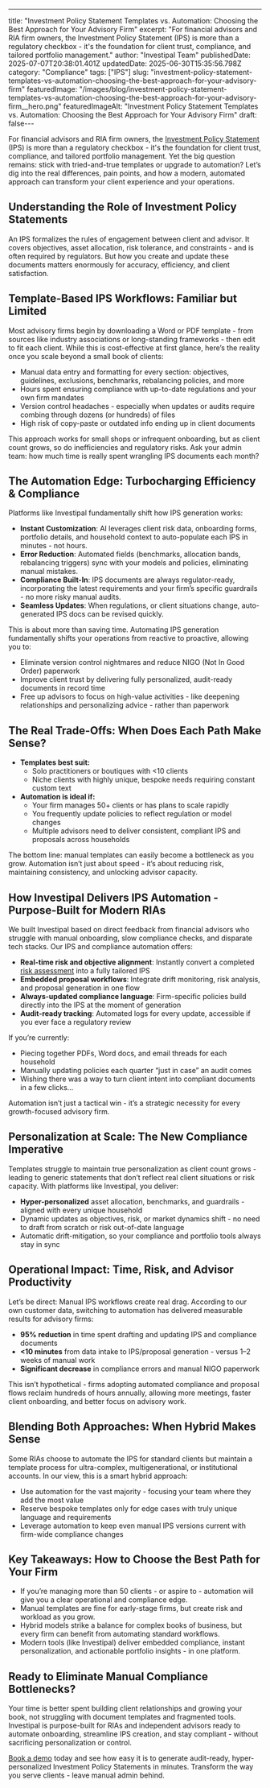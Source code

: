 ---
title: "Investment Policy Statement Templates vs. Automation: Choosing the Best Approach for Your Advisory Firm"
excerpt: "For financial advisors and RIA firm owners, the Investment Policy Statement (IPS) is more than a regulatory checkbox - it's the foundation for client trust, compliance, and tailored portfolio management."
author: "Investipal Team"
publishedDate: 2025-07-07T20:38:01.401Z
updatedDate: 2025-06-30T15:35:56.798Z
category: "Compliance"
tags: ["IPS"]
slug: "investment-policy-statement-templates-vs-automation-choosing-the-best-approach-for-your-advisory-firm"
featuredImage: "/images/blog/investment-policy-statement-templates-vs-automation-choosing-the-best-approach-for-your-advisory-firm__hero.png"
featuredImageAlt: "Investment Policy Statement Templates vs. Automation: Choosing the Best Approach for Your Advisory Firm"
draft: false---
<p id="">For financial advisors and RIA firm owners, the <a href="/features/investment-policy-statements">Investment Policy Statement</a> (IPS) is more than a regulatory checkbox - it's the foundation for client trust, compliance, and tailored portfolio management. Yet the big question remains: stick with tried-and-true templates or upgrade to automation? Let’s dig into the real differences, pain points, and how a modern, automated approach can transform your client experience and your operations.</p><h2 id="">Understanding the Role of Investment Policy Statements</h2><p id="">An IPS formalizes the rules of engagement between client and advisor. It covers objectives, asset allocation, risk tolerance, and constraints - and is often required by regulators. But how you create and update these documents matters enormously for accuracy, efficiency, and client satisfaction.</p><h2 id="">Template-Based IPS Workflows: Familiar but Limited</h2><p id="">Most advisory firms begin by downloading a Word or PDF template - from sources like industry associations or long-standing frameworks - then edit to fit each client. While this is cost-effective at first glance, here’s the reality once you scale beyond a small book of clients:</p><ul id=""><li id="">Manual data entry and formatting for every section: objectives, guidelines, exclusions, benchmarks, rebalancing policies, and more</li><li id="">Hours spent ensuring compliance with up-to-date regulations and your own firm mandates</li><li id="">Version control headaches - especially when updates or audits require combing through dozens (or hundreds) of files</li><li id="">High risk of copy-paste or outdated info ending up in client documents</li></ul><p id="">This approach works for small shops or infrequent onboarding, but as client count grows, so do inefficiencies and regulatory risks. Ask your admin team: how much time is really spent wrangling IPS documents each month?</p><h2 id="">The Automation Edge: Turbocharging Efficiency & Compliance</h2><p id="">Platforms like Investipal fundamentally shift how IPS generation works:</p><ul id=""><li id=""><strong id="">Instant Customization</strong>: AI leverages client risk data, onboarding forms, portfolio details, and household context to auto-populate each IPS in minutes - not hours.</li><li id=""><strong id="">Error Reduction</strong>: Automated fields (benchmarks, allocation bands, rebalancing triggers) sync with your models and policies, eliminating manual mistakes.</li><li id=""><strong id="">Compliance Built-In</strong>: IPS documents are always regulator-ready, incorporating the latest requirements and your firm’s specific guardrails - no more risky manual audits.</li><li id=""><strong id="">Seamless Updates</strong>: When regulations, or client situations change, auto-generated IPS docs can be revised quickly.</li></ul><p id="">This is about more than saving time. Automating IPS generation fundamentally shifts your operations from reactive to proactive, allowing you to:</p><ul id=""><li id="">Eliminate version control nightmares and reduce NIGO (Not In Good Order) paperwork</li><li id="">Improve client trust by delivering fully personalized, audit-ready documents in record time</li><li id="">Free up advisors to focus on high-value activities - like deepening relationships and personalizing advice - rather than paperwork</li></ul><h2 id="">The Real Trade-Offs: When Does Each Path Make Sense?</h2><ul id=""><li id=""><strong id="">Templates best suit:</strong><ul id=""><li id="">Solo practitioners or boutiques with &lt;10 clients</li><li id="">Niche clients with highly unique, bespoke needs requiring constant custom text</li></ul></li><li id=""><strong id="">Automation is ideal if:</strong><ul id=""><li id="">Your firm manages 50+ clients or has plans to scale rapidly</li><li id="">You frequently update policies to reflect regulation or model changes</li><li id="">Multiple advisors need to deliver consistent, compliant IPS and proposals across households</li></ul></li></ul><p id="">The bottom line: manual templates can easily become a bottleneck as you grow. Automation isn’t just about speed - it’s about reducing risk, maintaining consistency, and unlocking advisor capacity.</p><h2 id="">How Investipal Delivers IPS Automation - Purpose-Built for Modern RIAs</h2><p id="">We built Investipal based on direct feedback from financial advisors who struggle with manual onboarding, slow compliance checks, and disparate tech stacks. Our IPS and compliance automation offers:</p><ul id=""><li id=""><strong id="">Real-time risk and objective alignment</strong>: Instantly convert a completed <a href="/features/risk-management">risk assessment</a> into a fully tailored IPS</li><li id=""><strong id="">Embedded proposal workflows</strong>: Integrate drift monitoring, risk analysis, and proposal generation in one flow</li><li id=""><strong id="">Always-updated compliance language</strong>: Firm-specific policies build directly into the IPS at the moment of generation</li><li id=""><strong id="">Audit-ready tracking</strong>: Automated logs for every update, accessible if you ever face a regulatory review</li></ul><p id="">If you’re currently:</p><ul id=""><li id="">Piecing together PDFs, Word docs, and email threads for each household</li><li id="">Manually updating policies each quarter “just in case” an audit comes</li><li id="">Wishing there was a way to turn client intent into compliant documents in a few clicks…</li></ul><p id="">Automation isn’t just a tactical win - it’s a strategic necessity for every growth-focused advisory firm.</p><h2 id="">Personalization at Scale: The New Compliance Imperative</h2><p id="">Templates struggle to maintain true personalization as client count grows - leading to generic statements that don’t reflect real client situations or risk capacity. With platforms like Investipal, you deliver:</p><ul id=""><li id=""><strong id="">Hyper-personalized</strong> asset allocation, benchmarks, and guardrails - aligned with every unique household</li><li id="">Dynamic updates as objectives, risk, or market dynamics shift - no need to draft from scratch or risk out-of-date language</li><li id="">Automatic drift-mitigation, so your compliance and portfolio tools always stay in sync</li></ul><h2 id="">Operational Impact: Time, Risk, and Advisor Productivity</h2><p id="">Let’s be direct: Manual IPS workflows create real drag. According to our own customer data, switching to automation has delivered measurable results for advisory firms:</p><ul id=""><li id=""><strong id="">95% reduction</strong> in time spent drafting and updating IPS and compliance documents</li><li id=""><strong id="">&lt;10 minutes</strong> from data intake to IPS/proposal generation - versus 1–2 weeks of manual work</li><li id=""><strong id="">Significant decrease</strong> in compliance errors and manual NIGO paperwork</li></ul><p id="">This isn’t hypothetical - firms adopting automated compliance and proposal flows reclaim hundreds of hours annually, allowing more meetings, faster client onboarding, and better focus on advisory work.</p><h2 id="">Blending Both Approaches: When Hybrid Makes Sense</h2><p id="">Some RIAs choose to automate the IPS for standard clients but maintain a template process for ultra-complex, multigenerational, or institutional accounts. In our view, this is a smart hybrid approach:</p><ul id=""><li id="">Use automation for the vast majority - focusing your team where they add the most value</li><li id="">Reserve bespoke templates only for edge cases with truly unique language and requirements</li><li id="">Leverage automation to keep even manual IPS versions current with firm-wide compliance changes</li></ul><h2 id="">Key Takeaways: How to Choose the Best Path for Your Firm</h2><ul id=""><li id="">If you’re managing more than 50 clients - or aspire to - automation will give you a clear operational and compliance edge.</li><li id="">Manual templates are fine for early-stage firms, but create risk and workload as you grow.</li><li id="">Hybrid models strike a balance for complex books of business, but every firm can benefit from automating standard workflows.</li><li id="">Modern tools (like Investipal) deliver embedded compliance, instant personalization, and actionable portfolio insights - in one platform.</li></ul><h2 id="">Ready to Eliminate Manual Compliance Bottlenecks?</h2><p id="">Your time is better spent building client relationships and growing your book, not struggling with document templates and fragmented tools. Investipal is purpose-built for RIAs and independent advisors ready to automate onboarding, streamline IPS creation, and stay compliant - without sacrificing personalization or control.</p><p id=""><a href="/book-a-demo">Book a demo</a> today and see how easy it is to generate audit-ready, hyper-personalized Investment Policy Statements in minutes. Transform the way you serve clients - leave manual admin behind.</p>